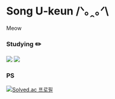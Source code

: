 # Song U-keun  /ᐠ｡ꞈ｡ᐟ\  

Meow

### Studying :pencil2: 
<img src="https://img.shields.io/badge/Java-007396?style=flat&logo=Java&logoColor=white"/> <img src="https://img.shields.io/badge/Spring-6DB33F?style=flat&logo=Spring&logoColor=white"/>
### PS
[![Solved.ac
프로필](http://mazassumnida.wtf/api/v2/generate_badge?boj=sukeun319)](https://solved.ac/sukeun319)
<!--
**U-Keun/U-keun** is a ✨ _special_ ✨ repository because its `README.md` (this file) appears on your GitHub profile.

Here are some ideas to get you started:

- 🔭 I’m currently working on ...
- 🌱 I’m currently learning ...
- 👯 I’m looking to collaborate on ...
- 🤔 I’m looking for help with ...
- 💬 Ask me about ...
- 📫 How to reach me: ...
- 😄 Pronouns: ...
- ⚡ Fun fact: ...
-->
